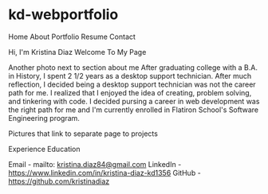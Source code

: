# kd-webportfolio

<!--Banner Links to Sections w/in webpage-->
Home    About    Portfolio    Resume    Contact

<!--Professional Picture, Greeting-->
Hi, I'm Kristina Diaz
Welcome To My Page <!--subheading-->

<!--About Me Section-->
Another photo next to section about me
After graduating college with a B.A. in History, I spent 2 1/2 years as a desktop support technician. After much reflection, I decided being a desktop support technician was not the career path for me. I realized that I enjoyed the idea of creating, problem solving, and tinkering with code. I decided pursing a career in web development was the right path for me and I'm currently enrolled in Flatiron School's Software Engineering program.

<!--Portfolio Section-->
Pictures that link to separate page to projects

<!--Resume Section-->
Experience     Education
<!--Different sections like index cards-->

<!--Contact Section-->
Email - mailto: kristina.diaz84@gmail.com
LinkedIn - https://www.linkedin.com/in/kristina-diaz-kd1356
GitHub - https://github.com/kristinadiaz